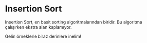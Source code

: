Insertion Sort
======

Insertion Sort, en basit sorting algoritmalarından biridir. Bu algoritma çalışırken ekstra alan kaplamıyor. 

Gelin örneklerle biraz derinlere inelim!
